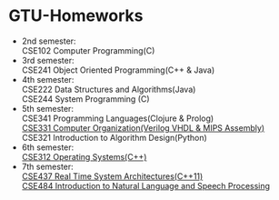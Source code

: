 # GTU-Homeworks


* 2nd semester:  
			CSE102 Computer Programming(C)  
* 3rd semester:  
			CSE241 Object Oriented Programming(C++ & Java)  
* 4th semester:  
			CSE222 Data Structures and Algorithms(Java)  
			CSE244 System Programming (C)  
* 5th semester:  
			CSE341 Programming Languages(Clojure & Prolog)  
			[CSE331 Computer Organization(Verilog VHDL & MIPS Assembly)](https://github.com/sevvalmehder/32-bit-MIPS-Processor)  
			CSE321 Introduction to Algorithm Design(Python)  
* 6th semester:  
			[CSE312 Operating Systems(C++)](https://github.com/sevvalmehder/Simple-Operating-System) 
* 7th semester:  
			[CSE437 Real Time System Architectures(C++11)](CSE437_RealTimeSystemArchitectures/)  
			[CSE484 Introduction to Natural Language and Speech Processing](NaturalLanguageProcessing/)  

